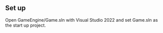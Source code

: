 ## Set up
Open GameEngine/Game.sln with Visual Studio 2022 and set Game.sln as the start up project.

